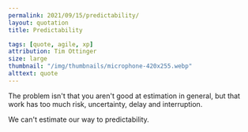 ```yaml
---
permalink: 2021/09/15/predictability/
layout: quotation
title: Predictability

tags: [quote, agile, xp]
attribution: Tim Ottinger
size: large
thumbnail: "/img/thumbnails/microphone-420x255.webp"
alttext: quote
---
```


The problem isn't that you aren't good at estimation in general, but that work has too much risk, 
uncertainty, delay and interruption. 

We can't estimate our way to predictability.
